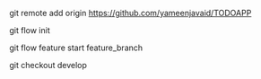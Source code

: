 git remote add origin https://github.com/yameenjavaid/TODOAPP

git flow init

git flow feature start feature_branch

git checkout develop



